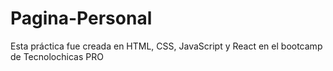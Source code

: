 # Pagina-Personal
Esta práctica fue creada en HTML, CSS, JavaScript y React en el bootcamp de Tecnolochicas PRO 
